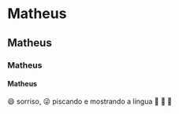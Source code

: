 # Matheus
## Matheus
### Matheus
#### Matheus
:smile: sorriso, :stuck_out_tongue_winking_eye: piscando e mostrando a língua
:chicken: :boot: :egg:
